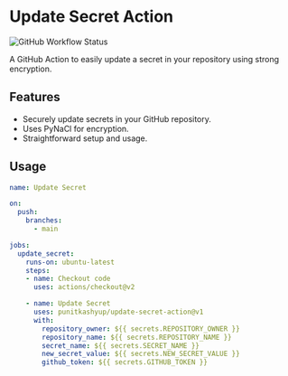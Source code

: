# Update Secret Action

![GitHub Workflow Status](https://img.shields.io/github/workflow/status/punitkashyup/update-secret-action/Release?label=Release&logo=github)

A GitHub Action to easily update a secret in your repository using strong encryption.

## Features

- Securely update secrets in your GitHub repository.
- Uses PyNaCl for encryption.
- Straightforward setup and usage.

## Usage

```yaml
name: Update Secret

on:
  push:
    branches:
      - main

jobs:
  update_secret:
    runs-on: ubuntu-latest
    steps:
    - name: Checkout code
      uses: actions/checkout@v2

    - name: Update Secret
      uses: punitkashyup/update-secret-action@v1
      with:
        repository_owner: ${{ secrets.REPOSITORY_OWNER }}
        repository_name: ${{ secrets.REPOSITORY_NAME }}
        secret_name: ${{ secrets.SECRET_NAME }}
        new_secret_value: ${{ secrets.NEW_SECRET_VALUE }}
        github_token: ${{ secrets.GITHUB_TOKEN }}
